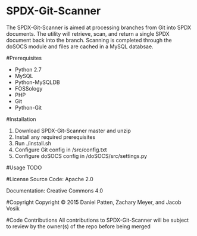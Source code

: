 # SPDX-Git-Scanner
The SPDX-Git-Scanner is aimed at processing branches from Git into SPDX documents. The utility will retrieve, scan, and return a single SPDX document back into the branch. Scanning is completed through the doSOCS module and files are cached in a MySQL databsae.

#Prerequisites
* Python 2.7
* MySQL
* Python-MySQLDB
* FOSSology
* PHP
* Git
* Python-Git

#Installation
1. Download SPDX-Git-Scanner master and unzip
2. Install any required prerequisites
3. Run ./install.sh
4. Configure Git config in /src/config.txt
5. Configure doSOCS config in /doSOCS/src/settings.py

#Usage
TODO

#License
Source Code: Apache 2.0

Documentation: Creative Commons 4.0

#Copyright
Copyright © 2015 Daniel Patten, Zachary Meyer, and Jacob Vosik

#Code Contributions
All contributions to SPDX-Git-Scanner will be subject to review by the owner(s) of the repo before being merged
